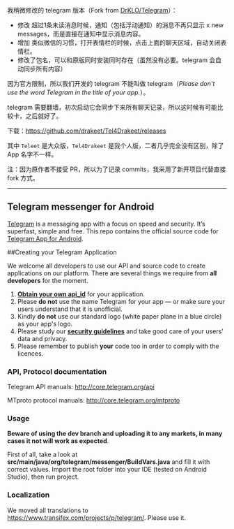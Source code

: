 我稍微修改的 telegram 版本（Fork from [DrKLO/Telegram](https://github.com/DrKLO/Telegram)）：

* 修改 超过1条未读消息时候，通知（包括浮动通知）的消息不再只显示 x new messages，而是直接在通知中显示消息内容。 
* 增加 类似微信的习惯，打开表情栏的时候，点击上面的聊天区域，自动关闭表情栏。
* 修改了包名，可以和原版同时安装同时存在（虽然没有必要。telegram 会自动同步所有内容）


因为官方限制，所以我们开发的 telegram 不能叫做 telegram（*Please don't use the word Telegram in the title of your app.*）。

telegram 需要翻墙，初次启动它会同步下来所有聊天记录，所以这时候有可能比较卡，之后就好了。

下载：https://github.com/drakeet/Tel4Drakeet/releases

其中 `Teleet` 是大众版，`Tel4Drakeet` 是我个人版，二者几乎完全没有区别，除了 App 名字不一样。

注：因为原作者不接受 PR，所以为了记录 commits，我采用了新开项目代替直接 fork 方式。

---

## Telegram messenger for Android

[Telegram](http://telegram.org) is a messaging app with a focus on speed and security. It’s superfast, simple and free.
This repo contains the official source code for [Telegram App for Android](https://play.google.com/store/apps/details?id=org.telegram.messenger).

##Creating your Telegram Application

We welcome all developers to use our API and source code to create applications on our platform.
There are several things we require from **all developers** for the moment.

1. [**Obtain your own api_id**](https://core.telegram.org/api/obtaining_api_id) for your application.
2. Please **do not** use the name Telegram for your app — or make sure your users understand that it is unofficial.
3. Kindly **do not** use our standard logo (white paper plane in a blue circle) as your app's logo.
3. Please study our [**security guidelines**](https://core.telegram.org/mtproto/security_guidelines) and take good care of your users' data and privacy.
4. Please remember to publish **your** code too in order to comply with the licences.

### API, Protocol documentation

Telegram API manuals: http://core.telegram.org/api

MTproto protocol manuals: http://core.telegram.org/mtproto

### Usage

**Beware of using the dev branch and uploading it to any markets, in many cases it not will work as expected**.

First of all, take a look at **src/main/java/org/telegram/messenger/BuildVars.java** and fill it with correct values.
Import the root folder into your IDE (tested on Android Studio), then run project.

### Localization

We moved all translations to https://www.transifex.com/projects/p/telegram/. Please use it.
